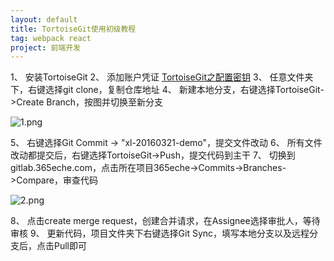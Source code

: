 ```yaml
---
layout: default
title: TortoiseGit使用初级教程
tag: webpack react
project: 前端开发
---
```


1、 安装TortoiseGit
2、 添加账户凭证    [TortoiseGit之配置密钥](http://blog.csdn.net/bendanbaichi1989/article/details/17916795) 
3、 任意文件夹下，右键选择git clone，复制仓库地址
4、 新建本地分支，右键选择TortoiseGit->Create Branch，按图并切换至新分支

![1.png](http://upload-images.jianshu.io/upload_images/1874069-422763f4318e5ead.png?imageMogr2/auto-orient/strip%7CimageView2/2/w/1240)

5、 右键选择Git Commit -> "xl-20160321-demo"，提交文件改动
6、 所有文件改动都提交后，右键选择TortoiseGit->Push，提交代码到主干
7、 切换到gitlab.365eche.com，点击所在项目365eche->Commits->Branches->Compare，审查代码


![2.png](http://upload-images.jianshu.io/upload_images/1874069-c311f0c6750b9d3c.png?imageMogr2/auto-orient/strip%7CimageView2/2/w/1240)

8、 点击create merge request，创建合并请求，在Assignee选择审批人，等待审核
9、 更新代码，项目文件夹下右键选择Git Sync，填写本地分支以及远程分支后，点击Pull即可
